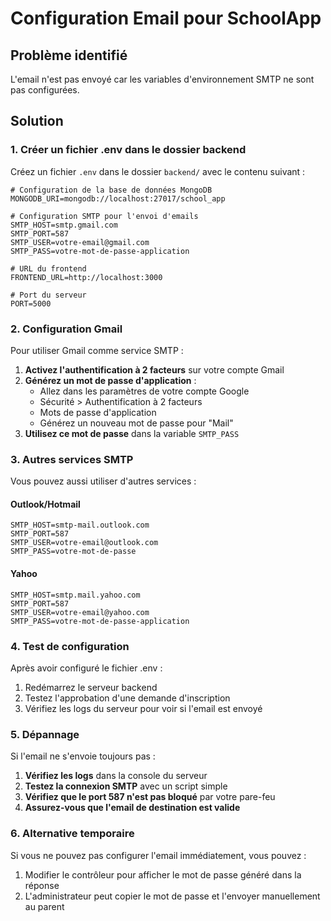 # Configuration Email pour SchoolApp

## Problème identifié
L'email n'est pas envoyé car les variables d'environnement SMTP ne sont pas configurées.

## Solution

### 1. Créer un fichier .env dans le dossier backend

Créez un fichier `.env` dans le dossier `backend/` avec le contenu suivant :

```env
# Configuration de la base de données MongoDB
MONGODB_URI=mongodb://localhost:27017/school_app

# Configuration SMTP pour l'envoi d'emails
SMTP_HOST=smtp.gmail.com
SMTP_PORT=587
SMTP_USER=votre-email@gmail.com
SMTP_PASS=votre-mot-de-passe-application

# URL du frontend
FRONTEND_URL=http://localhost:3000

# Port du serveur
PORT=5000
```

### 2. Configuration Gmail

Pour utiliser Gmail comme service SMTP :

1. **Activez l'authentification à 2 facteurs** sur votre compte Gmail
2. **Générez un mot de passe d'application** :
   - Allez dans les paramètres de votre compte Google
   - Sécurité > Authentification à 2 facteurs
   - Mots de passe d'application
   - Générez un nouveau mot de passe pour "Mail"
3. **Utilisez ce mot de passe** dans la variable `SMTP_PASS`

### 3. Autres services SMTP

Vous pouvez aussi utiliser d'autres services :

#### Outlook/Hotmail
```env
SMTP_HOST=smtp-mail.outlook.com
SMTP_PORT=587
SMTP_USER=votre-email@outlook.com
SMTP_PASS=votre-mot-de-passe
```

#### Yahoo
```env
SMTP_HOST=smtp.mail.yahoo.com
SMTP_PORT=587
SMTP_USER=votre-email@yahoo.com
SMTP_PASS=votre-mot-de-passe-application
```

### 4. Test de configuration

Après avoir configuré le fichier .env :

1. Redémarrez le serveur backend
2. Testez l'approbation d'une demande d'inscription
3. Vérifiez les logs du serveur pour voir si l'email est envoyé

### 5. Dépannage

Si l'email ne s'envoie toujours pas :

1. **Vérifiez les logs** dans la console du serveur
2. **Testez la connexion SMTP** avec un script simple
3. **Vérifiez que le port 587 n'est pas bloqué** par votre pare-feu
4. **Assurez-vous que l'email de destination est valide**

### 6. Alternative temporaire

Si vous ne pouvez pas configurer l'email immédiatement, vous pouvez :

1. Modifier le contrôleur pour afficher le mot de passe généré dans la réponse
2. L'administrateur peut copier le mot de passe et l'envoyer manuellement au parent 